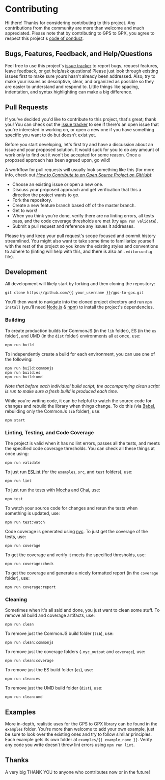 # Contributing

Hi there! Thanks for considering contributing to this project. Any contributions from the community are more than welcome and much appreciated. Please note that by contributing to GPS to GPX, you agree to respect this project's [code of conduct](https://github.com/impatrickhooper/gps-to-gpx/blob/master/CODE_OF_CONDUCT.md).

## Bugs, Features, Feedback, and Help/Questions

Feel free to use this project's [issue tracker](https://github.com/impatrickhooper/gps-to-gpx/issues) to report bugs, request features, leave feedback, or get help/ask questions! Please just look through existing issues first to make sure yours hasn't already been addressed. Also, try to make your issues as descriptive, clear, and organized as possible so they are easier to understand and respond to. Little things like spacing, indentation, and syntax highlighting can make a big difference.

## Pull Requests

If you've decided you'd like to contribute to this project, that's great; thank you! You can check out the [issue tracker](https://github.com/impatrickhooper/gps-to-gpx/issues) to see if there's an open issue that you're interested in working on, or open a new one if you have something specific you want to do but doesn't exist yet.

Before you start developing, let's first try and have a discussion about an issue and your proposed solution. It would suck for you to do any amount of work only to find out it won't be accepted for some reason. Once a proposed approach has been agreed upon, go wild!

A workflow for pull requests will usually look something like this (for more info, check out [*How to Contribute to an Open Source Project on GitHub*](https://egghead.io/courses/how-to-contribute-to-an-open-source-project-on-github)):

- Choose an existing issue or open a new one.
- Discuss your proposed approach and get verification that this a direction the project wants to go.
- Fork the repository.
- Create a new feature branch based off of the master branch.
- Get to work!
- When you think you're done, verify there are no linting errors, all tests pass, and the code coverage thresholds are met (try `npm run validate`).
- Submit a pull request and reference any issues it addresses.

Please try and keep your pull request's scope focused and commit history streamlined. You might also want to take some time to familiarize yourself with the rest of the project so you know the existing styles and conventions to adhere to (linting will help with this, and there is also an `.editorconfig` file).

## Development

All development will likely start by forking and then cloning the repository:

```
git clone https://github.com/{{ your_username }}/gps-to-gpx.git
```

You'll then want to navigate into the cloned project directory and run `npm install` (you'll need [Node.js](https://nodejs.org/en/) & [npm](https://www.npmjs.com/)) to install the project's dependencies.

### Building

To create production builds for CommonJS (in the `lib` folder), ES (in the `es` folder), and UMD (in the `dist` folder) environments all at once, use:

```
npm run build
```

To independently create a build for each environment, you can use one of the following:

```
npm run build:commonjs
npm run build:es
npm run build:umd
```

*Note that before each individual build script, the accompanying clean script is run to make sure a fresh build is produced each time.*

While you're writing code, it can be helpful to watch the source code for changes and rebuild the library when things change. To do this (via [Babel](http://babeljs.io/), rebuilding only the CommonJs `lib` folder), use:

```
npm start
```

### Linting, Testing, and Code Coverage

The project is valid when it has no lint errors, passes all the tests, and meets the specified code coverage thresholds. You can check all these things at once using:

```
npm run validate
```

To just run [ESLint](http://eslint.org/) (for the `examples`, `src`, and `test` folders), use:

```
npm run lint
```

To just run the tests with [Mocha](https://mochajs.org/) and [Chai](http://chaijs.com/), use:

```
npm test
```

To watch your source code for changes and rerun the tests when something is updated, use:

```
npm run test:watch
```

Code coverage is generated using [nyc](https://github.com/istanbuljs/nyc). To just get the coverage of the tests, use:

```
npm run coverage
```

To get the coverage and verify it meets the specified thresholds, use:

```
npm run coverage:check
```

To get the coverage and generate a nicely formatted report (in the `coverage` folder), use:

```
npm run coverage:report
```

### Cleaning

Sometimes when it's all said and done, you just want to clean some stuff. To remove all build and coverage artifacts, use:

```
npm run clean
```

To remove just the CommonJS build folder (`lib`), use:

```
npm run clean:commonjs
```

To remove just the coverage folders (`.nyc_output` and `coverage`), use:

```
npm run clean:coverage
```

To remove just the ES build folder (`es`), use:

```
npm run clean:es
```

To remove just the UMD build folder (`dist`), use:

```
npm run clean:umd
```

## Examples

More in-depth, realistic uses for the GPS to GPX library can be found in the `examples` folder. You're more than welcome to add your own example, just be sure to look over the existing ones and try to follow similar principles. Each example gets its own folder at `examples/{{ example_name }}`. Verify any code you write doesn't throw lint errors using `npm run lint`.

## Thanks

A very big THANK YOU to anyone who contributes now or in the future!

